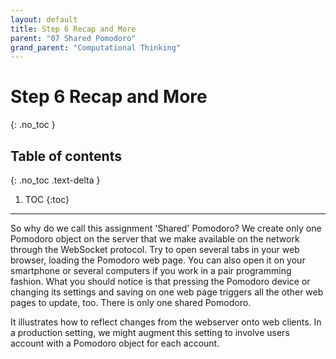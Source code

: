 ```yaml
---
layout: default
title: Step 6 Recap and More
parent: "07 Shared Pomodoro"
grand_parent: "Computational Thinking"
---
```


# Step 6 Recap and More
{: .no_toc }

## Table of contents
{: .no_toc .text-delta }

1. TOC
{:toc}

---

So why do we call this assignment 'Shared' Pomodoro? We create only one Pomodoro object on the server that we make available on the network through the WebSocket protocol. Try to open several tabs in your web browser, loading the Pomodoro web page. You can also open it on your smartphone or several computers if you work in a pair programming fashion. What you should notice is that pressing the Pomodoro device or changing its settings and saving on one web page triggers all the other web pages to update, too. There is only one shared Pomodoro.

It illustrates how to reflect changes from the webserver onto web clients. In a production setting, we might augment this setting to involve users account with a Pomodoro object for each account.